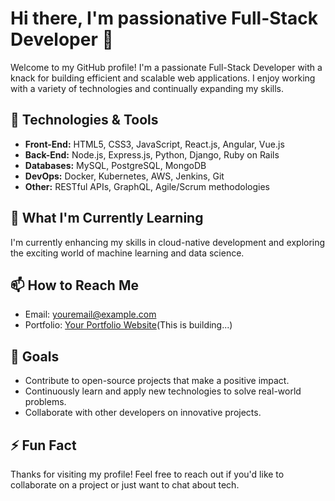 # Hi there, I'm passionative Full-Stack Developer 👋

Welcome to my GitHub profile! I'm a passionate Full-Stack Developer with a knack for building efficient and scalable web applications. I enjoy working with a variety of technologies and continually expanding my skills.

## 🔧 Technologies & Tools

- **Front-End:** HTML5, CSS3, JavaScript, React.js, Angular, Vue.js
- **Back-End:** Node.js, Express.js, Python, Django, Ruby on Rails
- **Databases:** MySQL, PostgreSQL, MongoDB
- **DevOps:** Docker, Kubernetes, AWS, Jenkins, Git
- **Other:** RESTful APIs, GraphQL, Agile/Scrum methodologies

## 🌱 What I'm Currently Learning

I'm currently enhancing my skills in cloud-native development and exploring the exciting world of machine learning and data science.

## 📫 How to Reach Me

- Email: [youremail@example.com](mailto:w0645541@gmail.com)
- Portfolio: [Your Portfolio Website](https://yourportfolio.com)(This is building...)

## 🎯 Goals

- Contribute to open-source projects that make a positive impact.
- Continuously learn and apply new technologies to solve real-world problems.
- Collaborate with other developers on innovative projects.

## ⚡ Fun Fact

Thanks for visiting my profile! Feel free to reach out if you'd like to collaborate on a project or just want to chat about tech.
